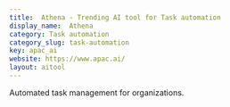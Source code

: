 ```yaml
---
title:  Athena - Trending AI tool for Task automation
display_name:  Athena
category: Task automation
category_slug: task-automation
key: apac_ai
website: https://www.apac.ai/
layout: aitool
---
```


Automated task management for organizations.
